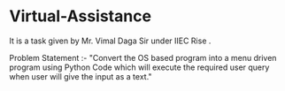 # Virtual-Assistance

It is a task given by Mr. Vimal Daga Sir under IIEC Rise .

Problem Statement :- "Convert the OS based program into a menu driven program using Python Code which will execute the required user query when user will give the input as a text."
